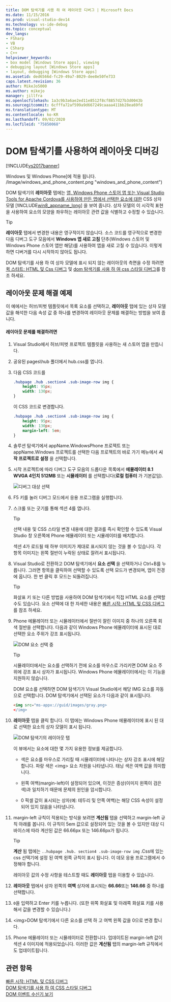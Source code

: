 ```yaml
---
title: DOM 탐색기를 사용 하 여 레이아웃 디버그 | Microsoft Docs
ms.date: 11/15/2016
ms.prod: visual-studio-dev14
ms.technology: vs-ide-debug
ms.topic: conceptual
dev_langs:
- FSharp
- VB
- CSharp
- C++
helpviewer_keywords:
- box model [Windows Store apps], viewing
- debugging layout [Windows Store apps]
- layout, debugging [Windows Store apps]
ms.assetid: ded6566d-fc29-49a7-8029-dee8e50fe733
caps.latest.revision: 36
author: MikeJo5000
ms.author: mikejo
manager: jillfra
ms.openlocfilehash: 1a3c9b3a6ae2ed11e8512f8cf8857d27b3d0043b
ms.sourcegitcommit: 6cfffa72af599a9d667249caaaa411bb28ea69fd
ms.translationtype: MT
ms.contentlocale: ko-KR
ms.lasthandoff: 09/02/2020
ms.locfileid: "75850068"
---
```

# <a name="debug-layout-using-dom-explorer"></a>DOM 탐색기를 사용하여 레이아웃 디버깅
[!INCLUDE[vs2017banner](../includes/vs2017banner.md)]

Windows 및 Windows Phone]에 적용 됩니다. /Image/windows_and_phone_content.png "windows_and_phone_content")  
  
 DOM 탐색기의 **레이아웃** 탭에는 [앱, Windows Phone 스토어 앱 또는 Visual Studio Tools for Apache Cordova를 사용하여 만든 앱에서 선택한 요소에 대한](https://www.w3.org/TR/CSS2/box.html) CSS 상자 모델 [!INCLUDE[win8_appname_long](../includes/win8-appname-long-md.md)] 을 보여 줍니다. 상자 모델의 이 시각적 표현을 사용하여 요소의 모양을 좌우하는 레이아웃 관련 값을 식별하고 수정할 수 있습니다.  
  
> [!TIP]
> **레이아웃** 탭에서 변경한 내용은 영구적이지 않습니다. 소스 코드를 영구적으로 변경한 다음 디버그 도구 모음에서 **Windows 앱 새로 고침** 단추(Windows 스토어 및 Windows Phone 스토어 앱만 해당)를 사용하여 앱을 새로 고칠 수 있습니다. 이렇게 하면 디버거를 다시 시작하지 않아도 됩니다.  
  
 DOM 탐색기를 사용 하 여 상자 모델에 표시 되지 않는 레이아웃의 측면을 수정 하려면 [퀵 스타트: HTML 및 Css 디버그](../debugger/quickstart-debug-html-and-css.md) 및 [dom 탐색기를 사용 하 여 css 스타일 디버그](../debugger/debug-css-styles-using-dom-explorer.md)를 참조 하세요.  
  
## <a name="example-of-fixing-a-layout-issue"></a>레이아웃 문제 해결 예제  
 이 예에서는 허브/피벗 템플릿에서 목록 요소를 선택하고, **레이아웃** 탭에 있는 상자 모델 값을 해석한 다음 속성 값 중 하나를 변경하여 레이아웃 문제를 해결하는 방법을 보여 줍니다.  
  
#### <a name="to-fix-the-layout-issue"></a>레이아웃 문제를 해결하려면  
  
1. Visual Studio에서 허브/피벗 프로젝트 템플릿을 사용하는 새 스토어 앱을 만듭니다.  
  
2. 공유된 pages\hub 폴더에서 hub.css를 엽니다.  
  
3. 다음 CSS 코드를  
  
    ```css  
    .hubpage .hub .section4 .sub-image-row img {  
        height: 95px;  
        width: 130px;  
    }  
    ```  
  
     이 CSS 코드로 변경합니다.  
  
    ```css  
    .hubpage .hub .section4 .sub-image-row img {  
        height: 95px;  
        width: 130px;  
        margin-left: 5em;  
    }  
    ```  
  
4. 솔루션 탐색기에서 appName.WindowsPhone 프로젝트 또는 appName.Windows 프로젝트를 선택한 다음 프로젝트의 바로 가기 메뉴에서 **시작 프로젝트로 설정** 을 선택합니다.  
  
5. 시작 프로젝트에 따라 디버그 도구 모음의 드롭다운 목록에서 **에뮬레이터 8.1 WVGA 4인치 512MB** 또는 **시뮬레이터** 를 선택합니다(**로컬 컴퓨터** 가 기본값임).  
  
     ![디버그 대상 선택](../debugger/media/js-dom-debug-target-emu.png "JS_DOM_Debug_Target_Emu")  
  
6. F5 키를 눌러 디버그 모드에서 응용 프로그램을 실행합니다.  
  
7. 스크롤 또는 긋기를 통해 섹션 4를 엽니다.  
  
    > [!TIP]
    > 선택 내용 및 CSS 스타일 변경 내용에 대한 결과를 즉시 확인할 수 있도록 Visual Studio 창 오른쪽에 Phone 에뮬레이터 또는 시뮬레이터를 배치합니다.  
  
     섹션 4가 로드될 때 하부 이미지가 제대로 표시되지 않는 것을 볼 수 있습니다. 각 항목 이미지는 왼쪽 절반이 누락된 상태로 잘려서 표시됩니다.  
  
8. Visual Studio로 전환하고 DOM 탐색기에서 **요소 선택** 을 선택하거나 Ctrl+B를 누릅니다. 그러면 항목을 클릭하여 선택할 수 있도록 선택 모드가 변경되며, 앱이 전경에 옵니다. 한 번 클릭 후 모드는 되돌려집니다.  
  
    > [!TIP]
    > 화살표 키 또는 다른 방법을 사용하여 DOM 탐색기에서 직접 HTML 요소를 선택할 수도 있습니다. 요소 선택에 대 한 자세한 내용은 [빠른 시작: HTML 및 CSS 디버그](../debugger/quickstart-debug-html-and-css.md)를 참조 하세요.  
  
9. Phone 에뮬레이터 또는 시뮬레이터에서 절반이 잘린 이미지 중 하나의 오른쪽 회색 절반을 선택합니다. 다음과 같이 Windows Phone 에뮬레이터에 표시된 대로 선택한 요소 주위가 강조 표시됩니다.  
  
     ![DOM 요소 선택 중](../debugger/media/js-css-layout-select.png "JS_CSS_Layout_Select")  
  
    > [!TIP]
    > 시뮬레이터에서는 요소를 선택하기 전에 요소를 마우스로 가리키면 DOM 요소 주위에 강조 표시 상자가 표시됩니다. Windows Phone 에뮬레이터에서는 이 기능을 지원하지 않습니다.  
  
     DOM 요소를 선택하면 DOM 탐색기가 Visual Studio에서 해당 IMG 요소를 자동으로 선택합니다. DOM 탐색기에서 선택된 요소가 다음과 같이 표시됩니다.  
  
    ```html  
    <img src="ms-appx://guid/images/gray.png>   
    </img>  
    ```  
  
10. **레이아웃** 탭을 클릭 합니다. 이 탭에는 Windows Phone 에뮬레이터에 표시 된 대로 선택한 요소의 상자 모델이 표시 됩니다.  
  
     ![DOM 탐색기의 레이아웃 탭](../debugger/media/js-css-layout.png "JS_CSS_Layout")  
  
     이 뷰에서는 요소에 대한 몇 가지 유용한 정보를 제공합니다.  
  
    - 색은 요소를 마우스로 가리킬 때 시뮬레이터에 나타나는 상자 강조 표시에 해당합니다. 파랑 색은 \<img> 요소 차원을 나타냅니다. 태닝 색은 여백 값을 의미합니다.  
  
    - 왼쪽 여백(margin-left)이 설정되어 있으며, 이것은 증상(이미지 왼쪽이 검은색)과 일치하기 때문에 문제의 원인을 암시합니다.  
  
    - 0 픽셀 값이 표시되는 상자(예: 테두리 및 안쪽 여백)는 해당 CSS 속성이 설정되어 있지 않음을 나타냅니다.  
  
11. margin-left 규칙이 적용되는 방식을 보려면 **계산됨** 탭을 선택하고 margin-left 규칙 아래를 봅니다. 이 규칙이 5em 값으로 설정되어 있는 것을 볼 수 있지만 대상 디바이스에 따라 계산된 값은 66.66px 또는 146.66px가 됩니다.  
  
    > [!TIP]
    > **계산** 됨 탭에는 `..hubpage .hub. section4 .sub-image-row img` .Css에 있는 css 선택기에 설정 된 여백 왼쪽 규칙이 표시 됩니다. 이 데모 응용 프로그램에서 수정해야 합니다.  
  
     레이아웃 값의 수정 사항을 테스트할 때도 **레이아웃** 탭을 이용할 수 있습니다.  
  
12. **레이아웃** 탭에서 상자 왼쪽의 **여백** 상자에 표시되는 **66.66**또는 **146.66** 중 하나를 선택합니다.  
  
13. `0`을 입력하고 Enter 키를 누릅니다. (또한 위쪽 화살표 및 아래쪽 화살표 키를 사용해서 값을 변경할 수 있습니다.)  
  
14. \<img>DOM 탐색기에서 다른 요소를 선택 하 고 여백 왼쪽 값을 0으로 변경 합니다.  
  
15. Phone 에뮬레이터 또는 시뮬레이터로 전환합니다. 업데이트된 margin-left 값이 섹션 4 이미지에 적용되었습니다. 이러한 값은 **계산됨** 탭의 margin-left 규칙에서도 업데이트됩니다.  
  
## <a name="see-also"></a>관련 항목  
 [빠른 시작: HTML 및 CSS 디버그](../debugger/quickstart-debug-html-and-css.md)   
 [DOM 탐색기를 사용 하 여 CSS 스타일 디버그](../debugger/debug-css-styles-using-dom-explorer.md)   
 [DOM 이벤트 수신기 보기](../debugger/view-dom-event-listeners.md)

